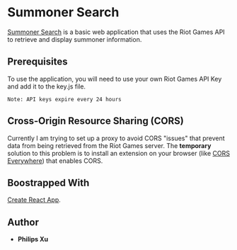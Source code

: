 # Summoner Search

[Summoner Search]( http://Puepis.github.io/lolsearcher) is a basic web application that uses the Riot Games API to
retrieve and display summoner information.

## Prerequisites
To use the application, you will need to use your own Riot Games API Key and add it to the key.js file.

`Note: API keys expire every 24 hours`

## Cross-Origin Resource Sharing (CORS)
Currently I am trying to set up a proxy to avoid CORS "issues" that prevent data from being retrieved from the Riot Games server. The **temporary** solution to this problem is to install an extension on your browser (like [CORS Everywhere](https://addons.mozilla.org/en-CA/firefox/addon/cors-everywhere/)) that enables CORS.

## Boostrapped With
[Create React App](https://github.com/facebook/create-react-app).

## Author

* **Philips Xu**
